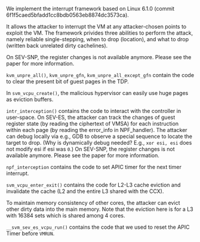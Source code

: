 We implement the interrupt framework based on Linux 6.1.0 (commit 6f1f5caed5bfadd1cc8bdb0563eb8874dc3573ca).

It allows the attacker to interrupt the VM at any attacker-chosen points to exploit the VM.
The framework privides three abilities to perform the attack, namely reliable single-stepping, when to drop (location), and what to drop (written back unrelated dirty cachelines).

On SEV-SNP, the register changes is not available anymore. 
Please see the paper for more information.

`kvm_unpre_all()`, `kvm_unpre_gfn`, `kvm_unpre_all_except_gfn` contain the code to clear the present bit of guest pages in the TDP. 

In `svm_vcpu_create()`, the malicious hypervisor can easily use huge pages as eviction buffers. 

`intr_interception()` contains the code to interact with the controller in user-space.
On SEV-ES, the attacker can track the changes of guest register state (by reading the ciphertext of VMSA) for each instruction within each page (by reading the error_info in NPF_handler).
The attacker can debug locally via e.g., GDB to observe a special sequence to locate the target to drop. (Why is dynamically debug needed? E.g., `xor esi, esi` does not modify esi if esi was `0`.)
On SEV-SNP, the register changes is not available anymore. 
Please see the paper for more information.

`npf_interception` contains the code to set APIC timer for the next timer interrupt.

`svm_vcpu_enter_exit()` contains the code for L2-L3 cache eviction and invalidate the cache (L2 and the entire L3 shared with the CCX).

To maintain memory consistency of other cores, the attacker can evict other dirty data into the main memory. Note that the eviction here is for a L3 with 16384 sets which is shared among 4 cores.

`__svm_sev_es_vcpu_run()` contains the code that we used to reset the APIC Timer before `VMRUN`.